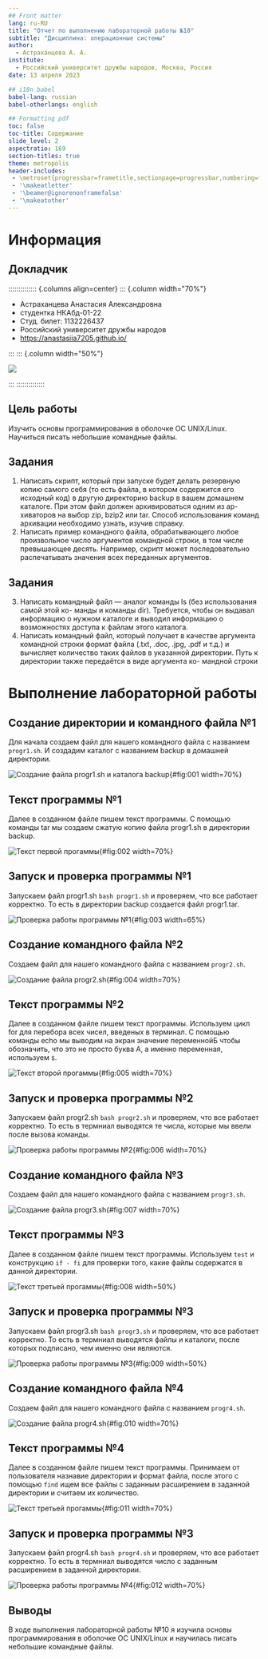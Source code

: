 ```yaml
---
## Front matter
lang: ru-RU
title: "Отчет по выполнению лабораторной работы №10"
subtitle: "Дисциплина: операционные системы"
author:
  - Астраханцева А. А.
institute:
  - Российский университет дружбы народов, Москва, Россия
date: 13 апреля 2023

## i18n babel
babel-lang: russian
babel-otherlangs: english

## Formatting pdf
toc: false
toc-title: Содержание
slide_level: 2
aspectratio: 169
section-titles: true
theme: metropolis
header-includes:
 - \metroset{progressbar=frametitle,sectionpage=progressbar,numbering=fraction}
 - '\makeatletter'
 - '\beamer@ignorenonframefalse'
 - '\makeatother'
---
```


# Информация

## Докладчик

:::::::::::::: {.columns align=center}
::: {.column width="70%"}

  * Астраханцева Анастасия Александровна
  * студентка НКАбд-01-22
  * Студ. билет: 1132226437
  * Российский университет дружбы народов
  * <https://anastasiia7205.github.io/>

:::
::: {.column width="50%"}

![](./image/nastya.jpg)

:::
::::::::::::::

## Цель работы

Изучить основы программирования в оболочке ОС UNIX/Linux. Научиться писать небольшие командные файлы.

## Задания


1. Написать скрипт, который при запуске будет делать резервную копию самого себя (то
есть файла, в котором содержится его исходный код) в другую директорию backup
в вашем домашнем каталоге. При этом файл должен архивироваться одним из ар-
хиваторов на выбор zip, bzip2 или tar. Способ использования команд архивации
необходимо узнать, изучив справку.
2. Написать пример командного файла, обрабатывающего любое произвольное число
аргументов командной строки, в том числе превышающее десять. Например, скрипт
может последовательно распечатывать значения всех переданных аргументов.

## Задания

3. Написать командный файл — аналог команды ls (без использования самой этой ко-
манды и команды dir). Требуется, чтобы он выдавал информацию о нужном каталоге
и выводил информацию о возможностях доступа к файлам этого каталога.
4. Написать командный файл, который получает в качестве аргумента командной строки
формат файла (.txt, .doc, .jpg, .pdf и т.д.) и вычисляет количество таких файлов
в указанной директории. Путь к директории также передаётся в виде аргумента ко-
мандной строки


# Выполнение лабораторной работы

## Создание директории и командного файла №1

Для начала создаем файл для нашего командного файла с названием `progr1.sh`. И создадим каталог с названием backup в домашней директории.

![Создание файла progr1.sh и каталога backup](image/1.png){#fig:001 width=70%}

## Текст программы №1

Далее в созданном файле пишем текст программы. С помощью команды tar мы создаем сжатую копию файла progr1.sh в директории backup.

![Текст первой прогаммы](image/2.png){#fig:002 width=70%}

## Запуск и проверка программы №1

Запускаем файл progr1.sh `bash progr1.sh` и проверяем, что все работает корректно. То есть в директории backup создается файл progr1.tar.

![Проверка работы программы №1](image/3.png){#fig:003 width=65%}

## Создание командного файла №2

Создаем файл для нашего командного файла с названием `progr2.sh`.

![Создание файла progr2.sh](image/4.png){#fig:004 width=70%}

## Текст программы №2

Далее в созданном файле пишем текст программы. Используем цикл for для перебора всех чисел, введеных в терминал. С помощью команды echo мы выводим на экран значение переменнойБ чтобы обозначить, что это не просто буква А, а именно переменная, используем `$`.

![Текст второй прогаммы](image/5.png){#fig:005 width=70%}

## Запуск и проверка программы №2

Запускаем файл progr2.sh `bash progr2.sh` и проверяем, что все работает корректно. То есть в термниал выводятся те числа, которые мы ввели после вызова команды.

![Проверка работы программы №2](image/6.png){#fig:006 width=70%}

## Создание командного файла №3

Создаем файл для нашего командного файла с названием `progr3.sh`.

![Создание файла progr3.sh](image/7.png){#fig:007 width=70%}

## Текст программы №3

Далее в созданном файле пишем текст программы. Используем `test` и конструкцию `if - fi` для проверки того, какие файлы содержатся в данной директории.

![Текст третьей прогаммы](image/8.png){#fig:008 width=50%}

## Запуск и проверка программы №3

Запускаем файл progr3.sh `bash progr3.sh` и проверяем, что все работает корректно. То есть в термниал выводятся файлы и каталоги, после которых подписано, чем именно они являются.

![Проверка работы программы №3](image/9.png){#fig:009 width=50%}

## Создание командного файла №4

Создаем файл для нашего командного файла с названием `progr4.sh`.

![Создание файла progr4.sh](image/10.png){#fig:010 width=70%}

## Текст программы №4

Далее в созданном файле пишем текст программы. Принимаем от пользователя назнавие директории и формат файла, после этого с помощью `find` ищем все файлы с заданным расширением в заданной директории и считаем их количество.

![Текст третьей прогаммы](image/11.png){#fig:011 width=70%}

## Запуск и проверка программы №3

Запускаем файл progr4.sh `bash progr4.sh` и проверяем, что все работает корректно. То есть в термниал выводятся число с заданным расширением в заданной директории.

![Проверка работы программы №4](image/12.png){#fig:012 width=70%}

## Выводы 


В ходе выполнения лабораторной работы №10 я изучила основы программирования в оболочке ОС UNIX/Linux и научилась писать небольшие командные файлы.





